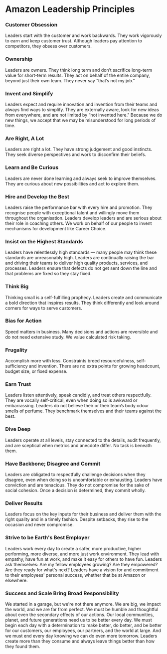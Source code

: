 # Amazon Leadership Principles

### Customer Obsession

Leaders start with the customer and work backwards. They work vigorously to earn and keep customer trust. Although leaders pay attention to competitors, they obsess over customers.

### Ownership

Leaders are owners. They think long term and don’t sacrifice long-term value for short-term results. They act on behalf of the entire company, beyond just their own team. They never say “that’s not my job."&#x20;

### Invent and Simplify

Leaders expect and require innovation and invention from their teams and always find ways to simplify. They are externally aware, look for new ideas from everywhere, and are not limited by “not invented here." Because we do new things, we accept that we may be misunderstood for long periods of time.

### Are Right, A Lot

Leaders are right a lot. They have strong judgement and good instincts. They seek diverse perspectives and work to disconfirm their beliefs.

### Learn and Be Curious

Leaders are never done learning and always seek to improve themselves. They are curious about new possibilities and act to explore them.

### Hire and Develop the Best

Leaders raise the performance bar with every hire and promotion. They recognise people with exceptional talent and willingly move them throughout the organisation. Leaders develop leaders and are serious about their role in coaching others. We work on behalf of our people to invent mechanisms for development like Career Choice.

### Insist on the Highest Standards

Leaders have relentlessly high standards — many people may think these standards are unreasonably high. Leaders are continually raising the bar and driving their teams to deliver high quality products, services, and processes. Leaders ensure that defects do not get sent down the line and that problems are fixed so they stay fixed.

### Think Big

Thinking small is a self-fulfilling prophecy. Leaders create and communicate a bold direction that inspires results. They think differently and look around corners for ways to serve customers.

### Bias for Action

Speed matters in business. Many decisions and actions are reversible and do not need extensive study. We value calculated risk taking.&#x20;

### Frugality

Accomplish more with less. Constraints breed resourcefulness, self-sufficiency and invention. There are no extra points for growing headcount, budget size, or fixed expense.

### Earn Trust

Leaders listen attentively, speak candidly, and treat others respectfully. They are vocally self-critical, even when doing so is awkward or embarrassing. Leaders do not believe their or their team’s body odour smells of perfume. They benchmark themselves and their teams against the best.

### Dive Deep

Leaders operate at all levels, stay connected to the details, audit frequently, and are sceptical when metrics and anecdote differ. No task is beneath them.

### Have Backbone; Disagree and Commit

Leaders are obligated to respectfully challenge decisions when they disagree, even when doing so is uncomfortable or exhausting. Leaders have conviction and are tenacious. They do not compromise for the sake of social cohesion. Once a decision is determined, they commit wholly.

### Deliver Results

Leaders focus on the key inputs for their business and deliver them with the right quality and in a timely fashion. Despite setbacks, they rise to the occasion and never compromise.

### Strive to be Earth's Best Employer

Leaders work every day to create a safer, more productive, higher performing, more diverse, and more just work environment. They lead with empathy, have fun at work, and make it easy for others to have fun. Leaders ask themselves: Are my fellow employees growing? Are they empowered? Are they ready for what's next? Leaders have a vision for and commitment to their employees' personal success, whether that be at Amazon or elsewhere.

### Success and Scale Bring Broad Responsibility

We started in a garage, but we're not there anymore. We are big, we impact the world, and we are far from perfect. We must be humble and thoughtful about even the secondary effects of our actions. Our local communities, planet, and future generations need us to be better every day. We must begin each day with a determination to make better, do better, and be better for our customers, our employees, our partners, and the world at large. And we must end every day knowing we can do even more tomorrow. Leaders create more than they consume and always leave things better than how they found them.
